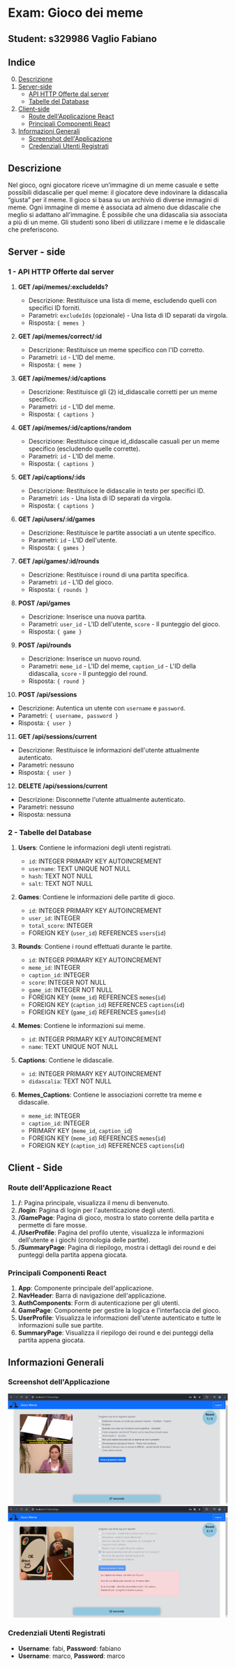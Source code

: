 # Exam: Gioco dei meme
## Student: s329986 Vaglio Fabiano

## Indice 
0. [Descrizione](#descrizione)
1. [Server-side](#server-side)
   - [API HTTP Offerte dal server](#1---api-http-offerte-dal-server)
   - [Tabelle del Database](#2---tabelle-del-database)
2. [Client-side](#client---side)
   - [Route dell'Applicazione React](#route-dellapplicazione-react)
   - [Principali Componenti React](#principali-componenti-react)
3. [Informazioni Generali](#informazioni-generali)
   - [Screenshot dell'Applicazione](#screenshot-dellapplicazione)
   - [Credenziali Utenti Registrati](#credenziali-utenti-registrati)

## Descrizione

Nel gioco, ogni giocatore riceve un’immagine di un meme casuale e sette possibili didascalie per quel meme: il giocatore deve indovinare la didascalia “giusta” per il meme.
Il gioco si basa su un archivio di diverse immagini di meme. Ogni immagine di meme è associata ad almeno due didascalie che meglio si adattano all'immagine. È possibile che una didascalia sia associata a più di un meme. Gli studenti sono liberi di utilizzare i meme e le didascalie che preferiscono.


## Server - side
### 1 - API HTTP Offerte dal server

1. **GET /api/memes/:excludeIds?**
   - Descrizione: Restituisce una lista di meme, escludendo quelli con specifici ID forniti.
   - Parametri: `excludeIds` (opzionale) - Una lista di ID separati da virgola.
   - Risposta: `{ memes }`

2. **GET /api/memes/correct/:id**
   - Descrizione: Restituisce un meme specifico con l'ID corretto.
   - Parametri: `id` - L'ID del meme.
   - Risposta: `{ meme }`

3. **GET /api/memes/:id/captions**
   - Descrizione: Restituisce gli (2) id_didascalie corretti per un meme specifico.
   - Parametri: `id` - L'ID del meme.
   - Risposta: `{ captions }`

4. **GET /api/memes/:id/captions/random**
   - Descrizione: Restituisce cinque id_didascalie casuali per un meme specifico (escludendo quelle corrette).
   - Parametri: `id` - L'ID del meme.
   - Risposta: `{ captions }`

5. **GET /api/captions/:ids**
   - Descrizione: Restituisce le didascalie in testo per specifici ID.
   - Parametri: `ids` - Una lista di ID separati da virgola.
   - Risposta: `{ captions }`

6. **GET /api/users/:id/games**
   - Descrizione: Restituisce le partite associati a un utente specifico.
   - Parametri: `id` - L'ID dell'utente.
   - Risposta: `{ games }`

7. **GET /api/games/:id/rounds**
   - Descrizione: Restituisce i round di una partita specifica.
   - Parametri: `id` - L'ID del gioco.
   - Risposta: `{ rounds }`

8. **POST /api/games**
   - Descrizione: Inserisce una nuova partita.
   - Parametri: `user_id` - L'ID dell'utente, `score` - Il punteggio del gioco.
   - Risposta: `{ game }`

9. **POST /api/rounds**
   - Descrizione: Inserisce un nuovo round.
   - Parametri: `meme_id` - L'ID del meme, `caption_id` - L'ID della didascalia, `score` - Il punteggio del round.
   - Risposta: `{ round }`

10. **POST /api/sessions**
   - Descrizione: Autentica un utente con `username` e `password`.
   - Parametri: `{ username, password }`
   - Risposta: `{ user }`

11. **GET /api/sessions/current**
   - Descrizione: Restituisce le informazioni dell'utente attualmente autenticato.
   - Parametri: nessuno
   - Risposta: `{ user }`

12. **DELETE /api/sessions/current**
   - Descrizione: Disconnette l'utente attualmente autenticato.
   - Parametri: nessuno
   - Risposta: nessuna

### 2 - Tabelle del Database
1. **Users**: Contiene le informazioni degli utenti registrati.
   - `id`: INTEGER PRIMARY KEY AUTOINCREMENT
   - `username`: TEXT UNIQUE NOT NULL
   - `hash`: TEXT NOT NULL
   - `salt`: TEXT NOT NULL

2. **Games**: Contiene le informazioni delle partite di gioco.
   - `id`: INTEGER PRIMARY KEY AUTOINCREMENT
   - `user_id`: INTEGER
   - `total_score`: INTEGER
   - FOREIGN KEY (`user_id`) REFERENCES `users`(`id`)

3. **Rounds**: Contiene i round effettuati durante le partite.
   - `id`: INTEGER PRIMARY KEY AUTOINCREMENT
   - `meme_id`: INTEGER
   - `caption_id`: INTEGER
   - `score`: INTEGER NOT NULL
   - `game_id`: INTEGER NOT NULL
   - FOREIGN KEY (`meme_id`) REFERENCES `memes`(`id`)
   - FOREIGN KEY (`caption_id`) REFERENCES `captions`(`id`)
   - FOREIGN KEY (`game_id`) REFERENCES `games`(`id`)

4. **Memes**: Contiene le informazioni sui meme.
   - `id`: INTEGER PRIMARY KEY AUTOINCREMENT
   - `name`: TEXT UNIQUE NOT NULL

5. **Captions**: Contiene le didascalie.
   - `id`: INTEGER PRIMARY KEY AUTOINCREMENT
   - `didascalia`: TEXT NOT NULL

6. **Memes_Captions**: Contiene le associazioni corrette tra meme e didascalie.
   - `meme_id`: INTEGER
   - `caption_id`: INTEGER
   - PRIMARY KEY (`meme_id`, `caption_id`)
   - FOREIGN KEY (`meme_id`) REFERENCES `memes`(`id`)
   - FOREIGN KEY (`caption_id`) REFERENCES `captions`(`id`)
## Client - Side

### Route dell'Applicazione React

1. **/**: Pagina principale, visualizza il menu di benvenuto.
2. **/login**: Pagina di login per l'autenticazione degli utenti.
3. **/GamePage**: Pagina di gioco, mostra lo stato corrente della partita e permette di fare mosse.
4. **/UserProfile**: Pagina del profilo utente, visualizza le informazioni dell'utente e i giochi (cronologia delle partite).
5. **/SummaryPage**: Pagina di riepilogo, mostra i dettagli dei round e dei punteggi della partita appena giocata.

### Principali Componenti React

1. **App**: Componente principale dell'applicazione.
2. **NavHeader**: Barra di navigazione dell'applicazione.
3. **AuthComponents**: Form di autenticazione per gli utenti.
4. **GamePage**: Componente per gestire la logica e l'interfaccia del gioco.
5. **UserProfile**: Visualizza le informazioni dell'utente autenticato e tutte le informazioni sulle sue partite.
6. **SummaryPage**: Visualizza il riepilogo dei round e dei punteggi della partita appena giocata.

## Informazioni Generali

### Screenshot dell'Applicazione

![Screenshot 1](./client/immagini/screenshotReadMe/screenshot1.png)
![Screenshot 2](./client/immagini/screenshotReadMe/screenshot2.png)


### Credenziali Utenti Registrati

- **Username**: fabi, **Password**: fabiano
- **Username**: marco, **Password**: marco
